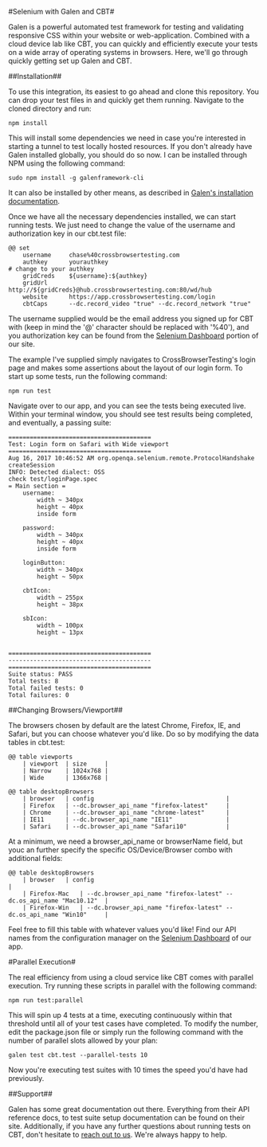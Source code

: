#Selenium with Galen and CBT#

Galen is a powerful automated test framework for testing and validating responsive CSS within your website or web-application. Combined with a cloud device lab like CBT, you can quickly and efficiently execute your tests on a wide array of operating systems in browsers. Here, we'll go through quickly getting set up Galen and CBT.

##Installation##

To use this integration, its easiest to go ahead and clone this repository. You can drop your test files in and quickly get them running. Navigate to the cloned directory and run:

```
npm install
```

This will install some dependencies we need in case you're interested in starting a tunnel to test locally hosted resources. If you don't already have Galen installed globally, you should do so now. I can be installed through NPM using the following command:

```
sudo npm install -g galenframework-cli
```

It can also be installed by other means, as described in [Galen's installation documentation](http://galenframework.com/docs/getting-started-install-galen/).

Once we have all the necessary dependencies installed, we can start running tests. We just need to change the value of the username and authorization key in our cbt.test file:

```
@@ set
    username     chase%40crossbrowsertesting.com
    authkey      yourauthkey												# change to your authkey
    gridCreds    ${username}:${authkey}
    gridUrl      http://${gridCreds}@hub.crossbrowsertesting.com:80/wd/hub
    website      https://app.crossbrowsertesting.com/login
    cbtCaps      --dc.record_video "true" --dc.record_network "true"

```

The username supplied would be the email address you signed up for CBT with (keep in mind the '@' character should be replaced with '%40'), and you authorization key can be found from the [Selenium Dashboard](https://app.crossbrowsertesting.com/selenium/run) portion of our site. 

The example I've supplied simply navigates to CrossBrowserTesting's login page and makes some assertions about the layout of our login form. To start up some tests, run the following command:

```
npm run test
```

Navigate over to our app, and you can see the tests being executed live. Within your terminal window, you should see test results being completed, and eventually, a passing suite:

```
========================================
Test: Login form on Safari with Wide viewport
========================================
Aug 16, 2017 10:46:52 AM org.openqa.selenium.remote.ProtocolHandshake createSession
INFO: Detected dialect: OSS
check test/loginPage.spec
= Main section =
    username:
        width ~ 340px
        height ~ 40px
        inside form

    password:
        width ~ 340px
        height ~ 40px
        inside form

    loginButton:
        width ~ 340px
        height ~ 50px

    cbtIcon:
        width ~ 255px
        height ~ 38px

    sbIcon:
        width ~	100px
        height ~ 13px


========================================
----------------------------------------
========================================
Suite status: PASS
Total tests: 8
Total failed tests: 0
Total failures: 0
```

##Changing Browsers/Viewport##

The browsers chosen by default are the latest Chrome, Firefox, IE, and Safari, but you can choose whatever you'd like. Do so by modifying the data tables in cbt.test:

```
@@ table viewports
    | viewport  | size     |
    | Narrow    | 1024x768 |
    | Wide      | 1366x768 |

@@ table desktopBrowsers
    | browser   | config             					     |
    | Firefox   | --dc.browser_api_name "firefox-latest" 	 |
    | Chrome    | --dc.browser_api_name "chrome-latest"      |
    | IE11      | --dc.browser_api_name "IE11"               |
    | Safari    | --dc.browser_api_name "Safari10"           |
```

At a minimum, we need a browser_api_name or browserName field, but youc an further specify the specific OS/Device/Browser combo with additional fields:

```
@@ table desktopBrowsers
    | browser   | config             					 								  |
    | Firefox-Mac   | --dc.browser_api_name "firefox-latest" --dc.os_api_name "Mac10.12"  |
    | Firefox-Win   | --dc.browser_api_name "firefox-latest" --dc.os_api_name "Win10"     |
```

Feel free to fill this table with whatever values you'd like! Find our API names from the configuration manager on the [Selenium Dashboard](https://app.crossbrowsertesting.com/selenium/run) of our app. 

#Parallel Execution#

The real efficiency from using a cloud service like CBT comes with parallel execution. Try running these scripts in parallel with the following command:

```
npm run test:parallel
```

This will spin up 4 tests at a time, executing continuously within that threshold until all of your test cases have completed. To modify the number, edit the package.json file or simply run the following command with the number of parallel slots allowed by your plan:

```
galen test cbt.test --parallel-tests 10
```

Now you're executing test suites with 10 times the speed you'd have had previously. 

##Support##

Galen has some great documentation out there. Everything from their API reference docs, to test suite setup documentation can be found on their site. Additionally, if you have any further questions about running tests on CBT, don't hesitate to [reach out to us](mailto:support@crossbrowsertesting.com). We're always happy to help.
